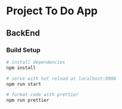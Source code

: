 # Project To Do App
## BackEnd
### Build Setup

```bash
# install dependencies
npm install

# serve with hot reload at localhost:8000
npm run start

# format code with prettier
npm run prettier
```

